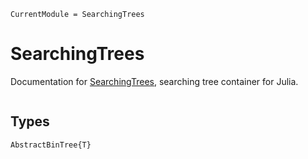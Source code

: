 ```@meta
CurrentModule = SearchingTrees
```

# SearchingTrees

Documentation for [SearchingTrees](https://github.com/yhqjohn/SearchingTrees.jl), searching tree container for Julia.

```@index
```

## Types


```@docs
AbstractBinTree{T}
```
